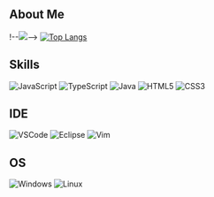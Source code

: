 ## About Me

!--<img src="https://i.pinimg.com/originals/e3/8b/75/e38b75f9ceb27f5f032f5656158dde55.gif"/>-->
[![Top Langs](https://github-readme-stats.vercel.app/api/top-langs/?username=AndreKriegman&layout=donut&theme=github_dark)](https://github.com/AndreKriegman/github-readme-stats)

## Skills

![JavaScript](https://img.shields.io/badge/JavaScript-0d1117?style=for-the-badge&logo=javascript&logoColor=white)
![TypeScript](https://img.shields.io/badge/TypeScript-0d1117?style=for-the-badge&logo=typescript&logoColor=white)
![Java](https://img.shields.io/badge/java-0d1117.svg?style=for-the-badge&logo=openjdk&logoColor=white)
![HTML5](https://img.shields.io/badge/HTML5-0d1117?style=for-the-badge&logo=html5&logoColor=white)
![CSS3](https://img.shields.io/badge/CSS3-0d1117?style=for-the-badge&logo=css3&logoColor=white)

## IDE

![VSCode](https://img.shields.io/badge/VSCode-0d1117?style=for-the-badge&logo=visual%20studio%20code&logoColor=white)
![Eclipse](https://img.shields.io/badge/Eclipse-0d1117?style=for-the-badge&logo=eclipse&logoColor=white)
![Vim](https://img.shields.io/badge/VIM-0d1117.svg?style=for-the-badge&logo=vim&logoColor=white)

## OS

![Windows](https://img.shields.io/badge/Windows-0d1117?style=for-the-badge&logo=windows&logoColor=white)
![Linux](https://img.shields.io/badge/Linux-0d1117?style=for-the-badge&logo=linux&logoColor=white)
